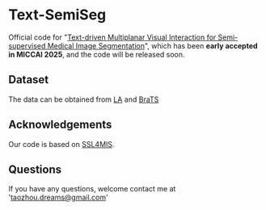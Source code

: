 # Text-SemiSeg
Official code for "[Text-driven Multiplanar Visual Interaction for Semi-supervised Medical Image Segmentation](https://arxiv.org/pdf/2507.12382)", which has been **early accepted in MICCAI 2025**, and the code will be released soon.

## Dataset
The data can be obtained from [LA](https://github.com/yulequan/UA-MT/tree/master/data) and [BraTS](https://github.com/HiLab-git/SSL4MIS/tree/master/data/BraTS2019)

## Acknowledgements
Our code is based on [SSL4MIS](https://github.com/HiLab-git/SSL4MIS).

## Questions
If you have any questions, welcome contact me at 'taozhou.dreams@gmail.com'
